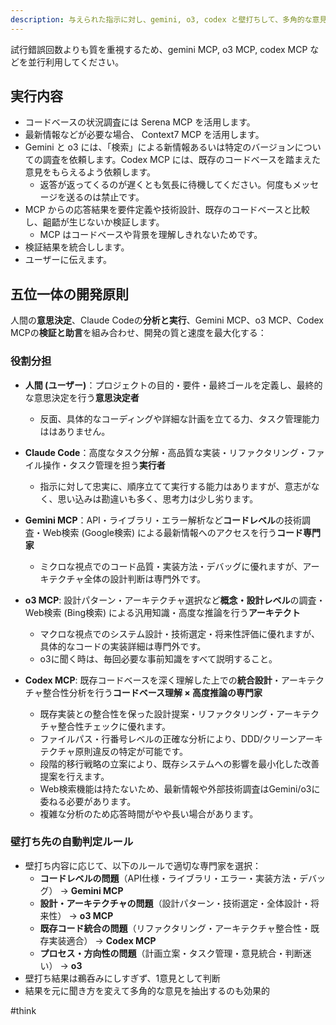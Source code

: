 ```yaml
---
description: 与えられた指示に対し、gemini, o3, codex と壁打ちして、多角的な意見をもとに対応します。
---
```


試行錯誤回数よりも質を重視するため、gemini MCP, o3 MCP, codex MCP などを並行利用してください。  

## 実行内容

  - コードベースの状況調査には Serena MCP を活用します。
  - 最新情報などが必要な場合、 Context7 MCP を活用します。
- Gemini と o3 には、「検索」による新情報あるいは特定のバージョンについての調査を依頼します。Codex MCP には、既存のコードベースを踏まえた意見をもらえるよう依頼します。
  - 返答が返ってくるのが遅くとも気長に待機してください。何度もメッセージを送るのは禁止です。
- MCP からの応答結果を要件定義や技術設計、既存のコードベースと比較し、齟齬が生じないか検証します。
  - MCP はコードベースや背景を理解しきれないためです。  
- 検証結果を統合しします。
- ユーザーに伝えます。

## 五位一体の開発原則

人間の**意思決定**、Claude Codeの**分析と実行**、Gemini MCP、o3 MCP、Codex MCPの**検証と助言**を組み合わせ、開発の質と速度を最大化する：

### 役割分担

- **人間 (ユーザー)**：プロジェクトの目的・要件・最終ゴールを定義し、最終的な意思決定を行う**意思決定者**
  - 反面、具体的なコーディングや詳細な計画を立てる力、タスク管理能力ははありません。

- **Claude Code**：高度なタスク分解・高品質な実装・リファクタリング・ファイル操作・タスク管理を担う**実行者**
  - 指示に対して忠実に、順序立てて実行する能力はありますが、意志がなく、思い込みは勘違いも多く、思考力は少し劣ります。

- **Gemini MCP**：API・ライブラリ・エラー解析など**コードレベル**の技術調査・Web検索 (Google検索) による最新情報へのアクセスを行う**コード専門家**
  - ミクロな視点でのコード品質・実装方法・デバッグに優れますが、アーキテクチャ全体の設計判断は専門外です。

- **o3 MCP**: 設計パターン・アーキテクチャ選択など**概念・設計レベル**の調査・Web検索 (Bing検索) による汎用知識・高度な推論を行う**アーキテクト**
  - マクロな視点でのシステム設計・技術選定・将来性評価に優れますが、具体的なコードの実装詳細は専門外です。
  - o3に聞く時は、毎回必要な事前知識をすべて説明すること。

- **Codex MCP**: 既存コードベースを深く理解した上での**統合設計**・アーキテクチャ整合性分析を行う**コードベース理解 × 高度推論の専門家**
  - 既存実装との整合性を保った設計提案・リファクタリング・アーキテクチャ整合性チェックに優れます。
  - ファイルパス・行番号レベルの正確な分析により、DDD/クリーンアーキテクチャ原則違反の特定が可能です。
  - 段階的移行戦略の立案により、既存システムへの影響を最小化した改善提案を行えます。
  - Web検索機能は持たないため、最新情報や外部技術調査はGemini/o3に委ねる必要があります。
  - 複雑な分析のため応答時間がやや長い場合があります。

### 壁打ち先の自動判定ルール

- 壁打ち内容に応じて、以下のルールで適切な専門家を選択：
  - **コードレベルの問題**（API仕様・ライブラリ・エラー・実装方法・デバッグ） → **Gemini MCP**
  - **設計・アーキテクチャの問題**（設計パターン・技術選定・全体設計・将来性） → **o3 MCP**
  - **既存コード統合の問題**（リファクタリング・アーキテクチャ整合性・既存実装適合） → **Codex MCP**
  - **プロセス・方向性の問題**（計画立案・タスク管理・意見統合・判断迷い） → **o3**
- 壁打ち結果は鵜呑みにしすぎず、1意見として判断
- 結果を元に聞き方を変えて多角的な意見を抽出するのも効果的

#think
